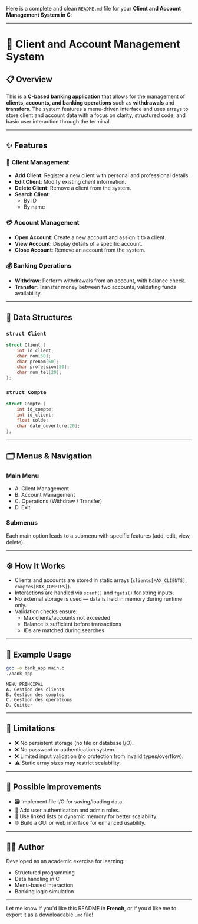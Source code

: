 Here is a complete and clean `README.md` file for your **Client and Account Management System in C**:

---

# 🏦 Client and Account Management System

## 📋 Overview

This is a **C-based banking application** that allows for the management of **clients, accounts, and banking operations** such as **withdrawals** and **transfers**. The system features a menu-driven interface and uses arrays to store client and account data with a focus on clarity, structured code, and basic user interaction through the terminal.

---

## ✨ Features

### 👤 Client Management
- **Add Client**: Register a new client with personal and professional details.
- **Edit Client**: Modify existing client information.
- **Delete Client**: Remove a client from the system.
- **Search Client**:
  - By ID
  - By name

### 💳 Account Management
- **Open Account**: Create a new account and assign it to a client.
- **View Account**: Display details of a specific account.
- **Close Account**: Remove an account from the system.

### 💰 Banking Operations
- **Withdraw**: Perform withdrawals from an account, with balance check.
- **Transfer**: Transfer money between two accounts, validating funds availability.

---

## 🧱 Data Structures

### `struct Client`
```c
struct Client {
    int id_client;
    char nom[50];
    char prenom[50];
    char profession[50];
    char num_tel[20];
};
```

### `struct Compte`
```c
struct Compte {
    int id_compte;
    int id_client;
    float solde;
    char date_ouverture[20];
};
```

---

## 🗂 Menus & Navigation

### Main Menu
- A. Client Management
- B. Account Management
- C. Operations (Withdraw / Transfer)
- D. Exit

### Submenus
Each main option leads to a submenu with specific features (add, edit, view, delete).

---

## ⚙️ How It Works

- Clients and accounts are stored in static arrays (`clients[MAX_CLIENTS]`, `comptes[MAX_COMPTES]`).
- Interactions are handled via `scanf()` and `fgets()` for string inputs.
- No external storage is used — data is held in memory during runtime only.
- Validation checks ensure:
  - Max clients/accounts not exceeded
  - Balance is sufficient before transactions
  - IDs are matched during searches

---

## 🧪 Example Usage

```bash
gcc -o bank_app main.c
./bank_app
```

```text
MENU PRINCIPAL
A. Gestion des clients
B. Gestion des comptes
C. Gestion des opérations
D. Quitter
```

---

## 🧭 Limitations

- ❌ No persistent storage (no file or database I/O).
- ❌ No password or authentication system.
- ❌ Limited input validation (no protection from invalid types/overflow).
- ⚠ Static array sizes may restrict scalability.

---

## 🚀 Possible Improvements

- 🗃 Implement file I/O for saving/loading data.
- 🔐 Add user authentication and admin roles.
- 🧠 Use linked lists or dynamic memory for better scalability.
- 🌐 Build a GUI or web interface for enhanced usability.

---

## 👨‍💻 Author

Developed as an academic exercise for learning:
- Structured programming
- Data handling in C
- Menu-based interaction
- Banking logic simulation

---

Let me know if you'd like this README in **French**, or if you’d like me to export it as a downloadable `.md` file!
